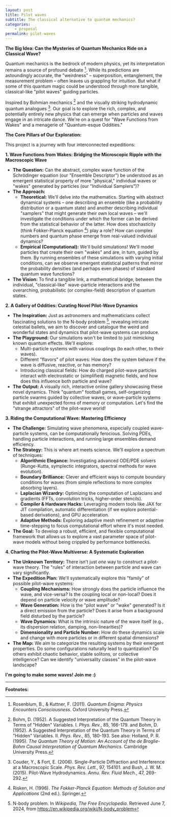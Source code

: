 ```yaml
---
layout: post
title: Pilot waves
subtitle: The classical alternative to quantum mechanics?
categories:
    - proposal
permalink: pilot-waves
---
```


**The Big Idea: Can the Mysteries of Quantum Mechanics Ride on a Classical Wave?**

Quantum mechanics is the bedrock of modern physics, yet its interpretation remains a source of profound debate [^1]. While its predictions are astoundingly accurate, the "weirdness" – superposition, entanglement, the measurement problem – often leaves us grappling for intuition. But what if some of this quantum magic could be understood through more tangible, classical-like "pilot waves" guiding particles.

Inspired by Bohmian mechanics [^2] and the visually striking hydrodynamic quantum analogues [^3]. Our goal is to explore the rich, complex, and potentially entirely new physics that can emerge when particles and waves engage in an intricate dance. We're on a quest for "Wave Functions from Wakes" and a menagerie of "Quantum-esque Oddities."
<!-- n't just to re-interpret quantum mechanics, but to -->

**The Core Pillars of Our Exploration:**

This project is a journey with four interconnected expeditions:

**1. Wave Functions from Wakes: Bridging the Microscopic Ripple with the Macroscopic Wave**

*   **The Question:** Can the abstract, complex wave function of the Schrödinger equation (our "Ensemble Descriptor") be understood as an emergent statistical property of more "physical," individual waves or "wakes" generated by particles (our "Individual Samplers")?
*   **The Approach:**
    *   **Theoretical:** We'll delve into the mathematics. Starting with abstract dynamical systems – one describing an ensemble (like a probability distribution or a quantum state) and another describing individual "samplers" that might generate their own local waves – we'll investigate the conditions under which the former can be derived from the statistical behavior of the latter. How does stochasticity (think Fokker-Planck equation [^4]) play a role? How can complex numbers and quantum phase emerge from real-valued individual dynamics?
    *   **Empirical (Computational):** We'll build simulations! We'll model particles that create their own "wakes" and are, in turn, guided by them. By running ensembles of these simulations with varying initial conditions, can we observe emergent statistical patterns that mirror the probability densities (and perhaps even phases) of standard quantum wave functions?
*   **The Vision:** To find a tangible link, a mathematical bridge, between the individual, "classical-like" wave-particle interactions and the overarching, probabilistic (or complex-field) description of quantum states.

**2. A Gallery of Oddities: Curating Novel Pilot-Wave Dynamics**

*   **The Inspiration:** Just as astronomers and mathematicians collect fascinating solutions to the N-body problem [^5], revealing intricate celestial ballets, we aim to discover and catalogue the weird and wonderful states and dynamics that pilot-wave systems can produce.
*   **The Playground:** Our simulations won't be limited to just mimicking known quantum effects. We'll explore:
    *   Multi-particle systems with various couplings (to each other, to their waves).
    *   Different "flavors" of pilot waves: How does the system behave if the wave is diffusive, reactive, or has memory?
    *   Introducing classical fields: How do charged pilot-wave particles interact with electrostatic or (simplified) magnetic fields, and how does this influence both particle and wave?
*   **The Output:** A visually rich, interactive online gallery showcasing these novel dynamics. Think "quantum" football games, self-organizing particle swarms guided by collective waves, or wave-particle systems that exhibit unexpected forms of memory or computation. Let's find the "strange attractors" of the pilot-wave world!

**3. Riding the Computational Wave: Mastering Efficiency**

*   **The Challenge:** Simulating wave phenomena, especially coupled wave-particle systems, can be computationally ferocious. Solving PDEs, handling particle interactions, and running large ensembles demand efficiency.
*   **The Strategy:** This is where art meets science. We'll explore a spectrum of techniques:
    *   **Algorithmic Elegance:** Investigating advanced ODE/PDE solvers (Runge-Kutta, symplectic integrators, spectral methods for wave evolution).
    *   **Boundary Brilliance:** Clever and efficient ways to compute boundary conditions for waves (from simple reflections to more complex absorbing layers).
    *   **Laplacian Wizardry:** Optimizing the computation of Laplacians and gradients (FFTs, convolution tricks, higher-order stencils).
    *   **Compiler & Hardware Hacks:** Leveraging modern tools like JAX for JIT compilation, automatic differentiation (if we explore potential-based derivations), and GPU acceleration.
    *   **Adaptive Methods:** Exploring adaptive mesh refinement or adaptive time-stepping to focus computational effort where it's most needed.
*   **The Goal:** To develop a robust, efficient, and flexible computational framework that allows us to explore a vast parameter space of pilot-wave models without being crippled by performance bottlenecks.

**4. Charting the Pilot-Wave Multiverse: A Systematic Exploration**

*   **The Unknown Territory:** There isn't just *one* way to construct a pilot-wave theory. The "rules" of interaction between particle and wave can vary significantly.
*   **The Expedition Plan:** We'll systematically explore this "family" of possible pilot-wave systems:
    *   **Coupling Mechanisms:** How strongly does the particle influence the wave, and vice-versa? Is the coupling local or non-local? Does it depend on particle velocity or wave amplitude?
    *   **Wave Generation:** How is the "pilot wave" or "wake" generated? Is it a direct emission from the particle? Does it arise from a background field disturbed by the particle?
    *   **Wave Dynamics:** What is the intrinsic nature of the wave itself (e.g., its dispersion relation, damping, non-linearities)?
    *   **Dimensionality and Particle Number:** How do these dynamics scale and change with more particles or in different spatial dimensions?
*   **The Map:** We aim to categorize the resulting systems by their emergent properties. Do some configurations naturally lead to quantization? Do others exhibit chaotic behavior, stable solitons, or collective intelligence? Can we identify "universality classes" in the pilot-wave landscape?

**I'm going to make some waves! Join me :)**

---
**Footnotes:**

[^1]: Rosenblum, B., & Kuttner, F. (2011). *Quantum Enigma: Physics Encounters Consciousness*. Oxford University Press.
[^2]: Bohm, D. (1952). A Suggested Interpretation of the Quantum Theory in Terms of "Hidden" Variables. I. *Phys. Rev.*, 85, 166-179. and Bohm, D. (1952). A Suggested Interpretation of the Quantum Theory in Terms of "Hidden" Variables. II. *Phys. Rev.*, 85, 180-193. See also: Holland, P. R. (1995). *The Quantum Theory of Motion: An Account of the de Broglie-Bohm Causal Interpretation of Quantum Mechanics*. Cambridge University Press.
[^3]: Couder, Y., & Fort, E. (2006). Single-Particle Diffraction and Interference at a Macroscopic Scale. *Phys. Rev. Lett.*, 97, 154101. and Bush, J. W. M. (2015). Pilot-Wave Hydrodynamics. *Annu. Rev. Fluid Mech.*, 47, 269-292.
[^4]: Risken, H. (1996). *The Fokker-Planck Equation: Methods of Solution and Applications* (2nd ed.). Springer.
[^5]: N-body problem. In *Wikipedia, The Free Encyclopedia*. Retrieved June 7, 2024, from https://en.wikipedia.org/wiki/N-body_problem